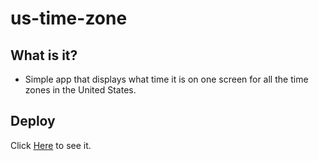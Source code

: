 # us-time-zone

## What is it?

- Simple app that displays what time it is on one screen for all the time zones in the United States.  

## Deploy

Click [Here](https://mjh1985codeman.github.io/us-time-zones/) to see it. 